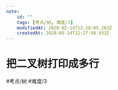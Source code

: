 ```yaml
---
note:
    id: ""
    tags: [考点/树, 难度/3]
    modifiedAt: 2020-05-14T12:28:05.263Z
    createdAt: 2020-05-14T12:27:48.933Z
---
```

# 把二叉树打印成多行
#考点/树 #难度/3 
